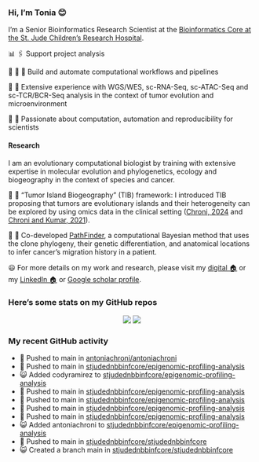 
### Hi, I’m Tonia 😊

I’m a Senior Bioinformatics Research Scientist at the [Bioinformatics
Core at the St. Jude Children’s Research
Hospital](https://www.stjude.org/research/departments/developmental-neurobiology/shared-resources/bioinformatic-core.html).

📊 🖇️ Support project analysis

:rocket: :construction: :construction_worker: Build and automate
computational workflows and pipelines

🧬 💪 Extensive experience with WGS/WES, sc-RNA-Seq, sc-ATAC-Seq and
sc-TCR/BCR-Seq analysis in the context of tumor evolution and
microenvironment

:bug: :construction_worker: Passionate about computation, automation and
reproducibility for scientists

#### Research

I am an evolutionary computational biologist by training with extensive
expertise in molecular evolution and phylogenetics, ecology and
biogeography in the context of species and cancer.

:memo: :rocket: “Tumor Island Biogeography” (TIB) framework: I
introduced TIB proposing that tumors are evolutionary islands and their
heterogeneity can be explored by using omics data in the clinical
setting ([Chroni,
2024](https://www.taylorfrancis.com/chapters/edit/10.1201/9781003307921-10/tumor-island-biogeography-antonia-chroni)
and [Chroni and Kumar, 2021](https://doi.org/10.1093/gbe/evab276)).

:memo: :rocket: Co-developed
[PathFinder](https://github.com/SayakaMiura/PathFinder), a computational
Bayesian method that uses the clone phylogeny, their genetic
differentiation, and anatomical locations to infer cancer’s migration
history in a patient.

:smiley: For more details on my work and research, please visit my
[digital 🏠](https://antoniachroni.github.io/) or my [LinkedIn
🏠](https://www.linkedin.com/in/antonia-chroni-ba1a8514b/) or [Google
scholar
profile](https://scholar.google.com/citations?user=WHYQrCYAAAAJ&hl=en).

### Here’s some stats on my GitHub repos

<p align="center">
<img src="https://github-readme-stats.vercel.app/api?username=AntoniaChroni&show_icons=true&theme=dracula">
<img src="https://github-readme-stats.vercel.app/api/top-langs/?username=AntoniaChroni&show=html,css,jupyter%20notebook&layout=compact">
</p>

### My recent GitHub activity

- 📨 Pushed to main in
  [antoniachroni/antoniachroni](https://github.com/antoniachroni/antoniachroni)
- 📨 Pushed to main in
  [stjudednbbinfcore/epigenomic-profiling-analysis](https://github.com/stjudednbbinfcore/epigenomic-profiling-analysis)
- 😺 Added codyramirez to
  [stjudednbbinfcore/epigenomic-profiling-analysis](https://github.com/stjudednbbinfcore/epigenomic-profiling-analysis)
- 📨 Pushed to main in
  [stjudednbbinfcore/epigenomic-profiling-analysis](https://github.com/stjudednbbinfcore/epigenomic-profiling-analysis)
- 📨 Pushed to main in
  [stjudednbbinfcore/epigenomic-profiling-analysis](https://github.com/stjudednbbinfcore/epigenomic-profiling-analysis)
- 📨 Pushed to main in
  [stjudednbbinfcore/epigenomic-profiling-analysis](https://github.com/stjudednbbinfcore/epigenomic-profiling-analysis)
- 📨 Pushed to main in
  [stjudednbbinfcore/epigenomic-profiling-analysis](https://github.com/stjudednbbinfcore/epigenomic-profiling-analysis)
- 😺 Added antoniachroni to
  [stjudednbbinfcore/epigenomic-profiling-analysis](https://github.com/stjudednbbinfcore/epigenomic-profiling-analysis)
- 📨 Pushed to main in
  [stjudednbbinfcore/stjudednbbinfcore](https://github.com/stjudednbbinfcore/stjudednbbinfcore)
- 😺 Created a branch main in
  [stjudednbbinfcore/stjudednbbinfcore](https://github.com/stjudednbbinfcore/stjudednbbinfcore)
